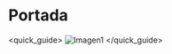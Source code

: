 # Portada
<quick_guide>
![Imagen1](http://static.energysistem.com/images/manuals/39758/53982ecdbf7df.jpg)
</quick_guide>
